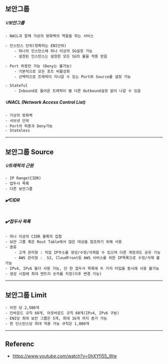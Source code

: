 ## 보안그룹
##### 💡보안그룹
```
- NACL과 함께 가상의 방화벽의 역할을 하는 서비스

- 인스턴스 단위(정확히는 ENI단위)
    - 하나의 인스턴스에 하나 이상의 SG설정 가능
    - 설정된 인스턴스는 설정한 모든 SG의 룰을 적용 받음

- Port 허용만 가능 (Deny는 불가능)
    - 기본적으로 모든 포트 비활성화
    - 선택적으로 트래픽이 지나갈 수 있는 Port와 Source를 설정 가능

- Stateful
    - Inbound로 들어온 트래픽이 별 다른 Outbound설정 없이 나갈 수 있음
```

##### 💡NACL (Network Access Control List)
```
- 가상의 방화벽
- 서브넷 단위
- Port의 허용과 Deny가능
- Stateless
```

---
## 보안그룹 Source 
##### 💡트래픽의 근원
```
- IP Range(CIDR)
- 접두사 목록
- 다른 보안그룹
```

##### ✔️CIDR
```
```
##### ✔️접두사 목록
```
- 하나 이상의 CIDR 블록의 집합
- 보안 그룹 혹은 Rout Table에서 많은 대상을 참조하기 위해 사용
- 종류
    - 고객 관리형 : 직접 IP주소를 생성/수정/삭제할 수 있으며 다른 계정과도 공유 가능
    - AWS 관리형 :  S3, CloudFront등 AWS 서비스를 위한 IP목록으로 수정/삭제 불가능
- IPv4, IPv6 둘다 사용 가능, 단 한 접두사 목록에 두 가지 타입을 동시에 사용 불가능
- 생성 시점에 최대 엔트리 숫자를 지정(이후 변경 가능)
```

---
## 보안그룹 Limit
```
- 리전 당 2,500개 
- 인바운드 규칙 60개, 아웃바운드 규칙 60개(IPv4, IPv6 구분) 
- ENI당 최대 보안 그룹은 5개, 최대 16개 까지 증가 가능
- 한 인스턴스당 최대 적용 가능 규칙은 1,000개
```

---
## Referenc
- https://www.youtube.com/watch?v=0hXYfi55_Ww